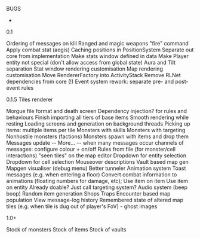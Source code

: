 BUGS

-

0.1

Ordering of messages on kill
Ranged and magic weapons
	"fire" command
	Apply combat stat (aegis)
Caching positions in PositionSystem
Separate out core from implementation
	Make stats window defined in data
	Make Player entity not special (don't allow access from global state)
	Aura and Tilt separation
		Stat window rendering customisation
		Map rendering customisation
Move RendererFactory into ActivityStack
Remove RLNet dependencies from core (!)
Event system rework: separate pre- and post-event rules

0.1.5
Tiles renderer

Morgue file format and death screen
Dependency injection? for rules and behaviours
Finish importing all tiers of base items
Smooth rendering while resting
Loading screens and generation on background threads
Picking up items: multiple items per tile
Monsters with skills
	Monsters with targeting
Nonhostile monsters (factions)
Monsters spawn with items and drop them
Messages update
	-- More... -- when many messages occur
	channels of messages: configure colour + on/off
Rules from file (for monster/cell interactions)
"seen tiles" on the map editor
Dropdown for entity selection
Dropdown for cell selection
Mouseover descriptions
Vault based map gen
Mapgen visualiser (debug menu)
Better tunneler
Animation system
	Toast messages (e.g. when entering a floor)
	Convert combat information to animations (floating numbers for damage, etc);
Use item on item
Use item on entity
	Already doable? Just call targeting system?
Audio system (beep boop)
Random item generation
Shops
Traps
Encounter based map population
View message-log history
Remembered state of altered map tiles (e.g. when tile is dug out of player's FoV) - ghost images


1.0+

Stock of monsters
Stock of items
Stock of vaults
